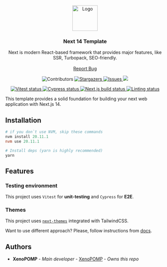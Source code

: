 <br/>
<p align="center">
  <a href="https://github.com/XenoPOMP/next-template">
    <img src="https://camo.githubusercontent.com/352a21b492a283c4599f32d0fe5af3410fac9ab8dcf4cb320ff84ef4a145aa48/68747470733a2f2f7777772e64727570616c2e6f72672f66696c65732f70726f6a6563742d696d616765732f6e6578746a732d64727570616c2e6a7067" alt="Logo" width="80" height="80">
  </a>

<h3 align="center">Next 14 Template</h3>

<p align="center">
Next is modern React-based framework that provides major features, like SSR, Turbopack, SEO-friendly.
<br/>
<br/>
<a href="https://github.com/XenoPOMP/next-template/issues">Report Bug</a>
</p>
</p>

<p align='center'>
<img src='https://img.shields.io/github/contributors/XenoPOMP/next-template?color=dark-green' alt='Contributors'>
<a href="https://github.com/XenoPOMP/next-template/stargazers">
<img src="https://img.shields.io/github/stars/XenoPOMP/next-template?style=social" alt="Stargazers" />
</a>
<a href="https://github.com/XenoPOMP/next-template/issues">
<img src="https://img.shields.io/github/issues/XenoPOMP/next-template" alt="Issues" />
</a>
<a href="https://github.com/XenoPOMP/next-template?tab=MIT-1-ov-file#readme">
<img src="https://img.shields.io/github/license/XenoPOMP/next-template" />
</a>
</p>

<p align='center'>
<a href="https://github.com/XenoPOMP/next-template/actions">
<img alt="Vitest status" src="https://img.shields.io/github/actions/workflow/status/XenoPOMP/next-template/vitest.yml?logo=vitest&logoColor=%23fff&label=Vitest">
</a>
<a href="https://github.com/XenoPOMP/next-template/actions">
<img alt="Cypress status" src="https://img.shields.io/github/actions/workflow/status/XenoPOMP/next-template/e2e.yml?logo=cypress&logoColor=%23fff&label=Cypress%20E2E">
</a>
<a href="https://github.com/XenoPOMP/next-template/actions">
<img alt="Next.js build status" src="https://img.shields.io/github/actions/workflow/status/XenoPOMP/next-template/next-build.yml?logo=next.js&logoColor=%23fff&label=Next.js%20build">
</a>
<a href="https://github.com/XenoPOMP/next-template/actions">
<img alt="Linting status" src="https://img.shields.io/github/actions/workflow/status/XenoPOMP/next-template/lint.yml?logo=eslint&logoColor=%23fff&label=Linting">
</a>
</p>

This template provides a solid foundation for building your next web application with Next.js 14.


## Installation

```powershell
# if you don`t use NVM, skip these commands
nvm install 20.11.1
nvm use 20.11.1

# Install deps (yarn is highly recommended)
yarn
```

## Features

### Testing environment

This project uses `Vitest` for **unit-testing** and `Cypress` for **E2E**.

### Themes
This project uses [`next-themes`](https://github.com/pacocoursey/next-themes) integrated with TailwindCSS.

Want to use different approach? Please, follow instructions from [docs](https://github.com/pacocoursey/next-themes?#readme).


## Authors

* **XenoPOMP** - *Main developer* - [XenoPOMP](https://github.com/XenoPOMP) - *Owns this repo*
